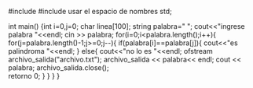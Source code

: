 
#include <iostream>
#include <fstream>
usar el espacio de nombres std;


int main()
{int i=0,j=0;
	char linea[100];
    string palabra=" ";
    cout<<"ingrese palabra "<<endl;
    cin >> palabra;
    for(i=0;i<palabra.length();i++){
        for(j=palabra.length()-1;j>=0;j--){
            if(palabra[i]==palabra[j]){
                cout<<"es palindroma "<<endl;
            }
            else{
                cout<<"no lo es "<<endl;
ofstream archivo_salida("archivo.txt");
archivo_salida << palabra<< endl; 
cout << palabra;
archivo_salida.close();                   
retorno 0;
}
}
}
}
